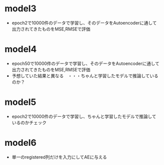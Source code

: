 # model3 
- epoch2で10000件のデータで学習し、そのデータをAutoencoderに通して出力されてきたものをMSE,RMSEで評価
# model4
- epoch50で10000件のデータで学習し、そのデータをAutoencoderに通して出力されてきたものをMSE,RMSEで評価 
- 予想していた結果と異なる　・・・ちゃんと学習したモデルで推論しているのか？

# model5
- epoch2で10000件のデータで学習し、ちゃんと学習したモデルで推論しているのかチェック
# model6
- 単一のregistered列だけを入力にしてAEに与える
